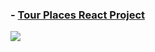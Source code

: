 ### - [Tour Places React Project](https://yasinyagmur.github.io/tourplaces-react/)
![](./images/tourplaces.gif)